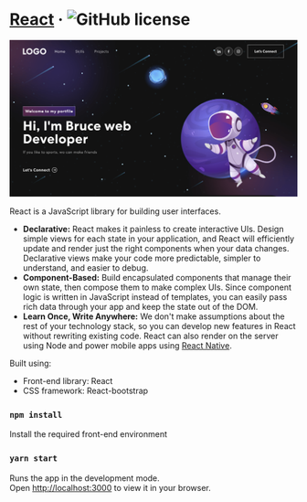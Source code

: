 <!--
 * @Date: 2022-09-16 10:29:08
 * @Author: Bruce
 * @Description: 
-->
# [React](https://reactjs.org/) &middot; ![GitHub license](https://img.shields.io/badge/license-MIT-blue.svg)


<img width="1266" alt="Screen Shot 2022-09-16" src="./readme.png">

React is a JavaScript library for building user interfaces.

* **Declarative:** React makes it painless to create interactive UIs. Design simple views for each state in your application, and React will efficiently update and render just the right components when your data changes. Declarative views make your code more predictable, simpler to understand, and easier to debug.
* **Component-Based:** Build encapsulated components that manage their own state, then compose them to make complex UIs. Since component logic is written in JavaScript instead of templates, you can easily pass rich data through your app and keep the state out of the DOM.
* **Learn Once, Write Anywhere:** We don't make assumptions about the rest of your technology stack, so you can develop new features in React without rewriting existing code. React can also render on the server using Node and power mobile apps using [React Native](https://reactnative.dev/).

Built using:

- Front-end library: React
- CSS framework: React-bootstrap

### `npm install`

Install the required front-end environment

### `yarn start`

Runs the app in the development mode.\
Open [http://localhost:3000](http://localhost:3000) to view it in your browser.